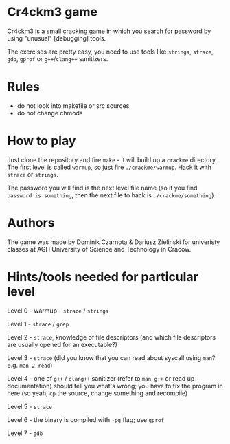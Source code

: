 # Cr4ckm3 game

Cr4ckm3 is a small cracking game in which you search for password by using "unusual" [debugging] tools.

The exercises are pretty easy, you need to use tools like `strings`, `strace`, `gdb`, `gprof` or `g++`/`clang++` sanitizers.


# Rules

* do not look into makefile or src sources
* do not change chmods


# How to play

Just clone the repository and fire `make` - it will build up a `crackme` directory. The first level is called `warmup`, so just fire `./crackme/warmup`. Hack it with `strace` or `strings`.

The password you will find is the next level file name (so if you find `password is something`, then the next file to hack is `./crackme/something`).


# Authors

The game was made by Dominik Czarnota & Dariusz Zielinski for univeristy classes at AGH University of Science and Technology in Cracow.


# Hints/tools needed for particular level

Level 0 - warmup - `strace` / `strings`

Level 1 - `strace` / `grep`

Level 2 - `strace`, knowledge of file descriptors (and which file descriptors are usually opened for an executable?)

Level 3 - `strace` (did you know that you can read about syscall using `man`? e.g. `man 2 read`)

Level 4 - one of `g++` / `clang++` sanitizer (refer to `man g++` or read up documentation) should tell you what's wrong; you have to fix the program in here (so yeah, `cp` the source, change something and recompile)

Level 5 - `strace`

Level 6 - the binary is compiled with `-pg` flag; use `gprof`

Level 7 - `gdb`

